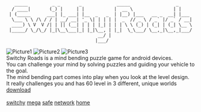        _____         _ _       _             _____                 _ 
      / ____|       (_) |     | |           |  __ \               | |
     | (_____      ___| |_ ___| |__  _   _  | |__) |___   __ _  __| |___ 
      \___ \ \ /\ / / | __/ __| '_ \| | | | |  _  // _ \ / _` |/ _` / __|
      ____) \ V  V /| | || (__| | | | |_| | | | \ \ (_) | (_| | (_| \__ \
     |_____/ \_/\_/ |_|\__\___|_| |_|\__, | |_|  \_\___/ \__,_|\__,_|___/
                                      __/ |
                                     |___/

![Picture1](/screenSwitchyRoads1.jpg) ![Picture2](/screenSwitchyRoads2.jpg) ![Picture3](/screenSwitchyRoads3.png)\
Switchy Roads is a mind bending puzzle game for android devices.\
You can challenge your mind by solving puzzles and guiding your vehicle to the goal.\
The mind bending part comes into play when you look at the level design.\
It really challenges you and has 60 level in 3 different, unique worlds\
[download](https://play.google.com/store/apps/details?id=com.JukeGames.SwitchyRoads)\
\
[switchy](/switchy) [mega](/mega) [safe](/safe) [network](/network) [home](/home)
